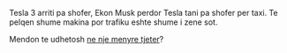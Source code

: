 Tesla 3 arriti pa shofer, Ekon Musk perdor Tesla tani pa shofer per taxi.
Te pelqen shume makina por trafiku eshte shume i zene sot.

Mendon te udhetosh [ne nje menyre tjeter](../hyrje.md)?

